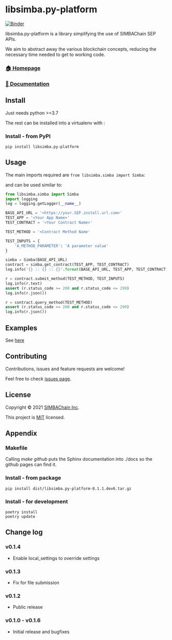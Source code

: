 # libsimba.py-platform

[![Binder](https://mybinder.org/badge_logo.svg)](https://mybinder.org/v2/gh/SIMBAChain/libsimba.py-platform/main?filepath=notebooks%2Fexamples.ipynb)


libsimba.py-platform is a library simplifying the use of SIMBAChain SEP APIs. 

We aim to abstract away the various blockchain concepts, reducing the necessary time needed to get to working code.

### [🏠 Homepage](https://github.com/SIMBAChain/libsimba.py-platform)
### [📝 Documentation](https://simbachain.github.io/libsimba.py-platform/)

## Install

Just needs python >=3.7

The rest can be installed into a virtualenv with :

### Install - from PyPI

	pip install libsimba.py-platform

## Usage

The main imports required are `from libsimba.simba import Simba`:

and can be used similar to:

```python
from libsimba.simba import Simba
import logging
log = logging.getLogger(__name__)

BASE_API_URL = '<https://your.SEP.install.url.com>'
TEST_APP = '<Your App Name>'
TEST_CONTRACT = '<Your Contract Name>'

TEST_METHOD = '<Contract Method Name'

TEST_INPUTS = {
    'A_METHOD_PARAMETER': 'A parameter value'
}

simba = Simba(BASE_API_URL)
contract = simba.get_contract(TEST_APP, TEST_CONTRACT)
log.info('{} :: {} :: {}'.format(BASE_API_URL, TEST_APP, TEST_CONTRACT))

r = contract.submit_method(TEST_METHOD, TEST_INPUTS)
log.info(r.text)
assert (r.status_code >= 200 and r.status_code <= 299)
log.info(r.json())

r = contract.query_method(TEST_METHOD)
assert (r.status_code >= 200 and r.status_code <= 299)
log.info(r.json())
```

## Examples

See [here](https://github.com/SIMBAChain/PyLibSIMBA/blob/master/tests/examples.py)

## Contributing

Contributions, issues and feature requests are welcome!

Feel free to check [issues page](https://github.com/SIMBAChain/PyLibSIMBA/issues).

## License

Copyright © 2021 [SIMBAChain Inc](https://simbachain.com/).

This project is [MIT](https://github.com/SIMBAChain/PyLibSIMBA/blob/master/LICENSE) licensed.

## Appendix

### Makefile

Calling *make github* puts the Sphinx documentation into ./docs so the github pages can find it.

		
### Install - from package

	pip install dist/libsimba.py-platform-0.1.1.dev6.tar.gz

### Install - for development

    poetry install
    poetry update
   
    
## Change log

### v0.1.4
* Enable local_settings to override settings

### v0.1.3
* Fix for file submission

### v0.1.2
* Public release

### v0.1.0 - v0.1.6
* Initial release and bugfixes

